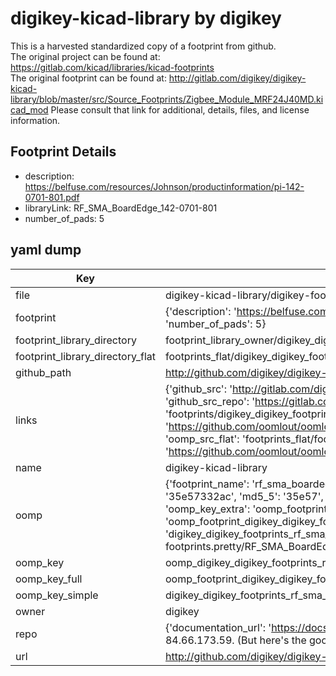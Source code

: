 # digikey-kicad-library by digikey  
This is a harvested standardized copy of a footprint from github.  
The original project can be found at:  
https://gitlab.com/kicad/libraries/kicad-footprints  
The original footprint can be found at:
http://gitlab.com/digikey/digikey-kicad-library/blob/master/src/Source_Footprints/Zigbee_Module_MRF24J40MD.kicad_mod
Please consult that link for additional, details, files, and license information.  
## Footprint Details
* description: https://belfuse.com/resources/Johnson/productinformation/pi-142-0701-801.pdf  
* libraryLink: RF_SMA_BoardEdge_142-0701-801  
* number_of_pads: 5  
## yaml dump  
| Key | Value |  
| --- | --- |  
| file | digikey-kicad-library/digikey-footprints.pretty/RF_SMA_BoardEdge_142-0701-801.kicad_mod |  
| footprint | {'description': 'https://belfuse.com/resources/Johnson/productinformation/pi-142-0701-801.pdf', 'libraryLink': 'RF_SMA_BoardEdge_142-0701-801', 'number_of_pads': 5} |  
| footprint_library_directory | footprint_library_owner/digikey_digikey-kicad-library |  
| footprint_library_directory_flat | footprints_flat/digikey_digikey_footprints_rf_sma_boardedge_142_0701_801/working |  
| github_path | http://github.com/digikey/digikey-kicad-library/blob/master/digikey-footprints.pretty/RF_SMA_BoardEdge_142-0701-801.kicad_mod |  
| links | {'github_src': 'http://gitlab.com/digikey/digikey-kicad-library/blob/master/src/Source_Footprints/Zigbee_Module_MRF24J40MD.kicad_mod', 'github_src_repo': 'https://gitlab.com/kicad/libraries/kicad-footprints', 'oomp_bot': 'footprints/digikey_digikey_footprints_rf_sma_boardedge_142_0701_801/working', 'oomp_bot_github': 'https://github.com/oomlout/oomlout_oomp_footprint_bot/tree/main/footprints/digikey_digikey_footprints_rf_sma_boardedge_142_0701_801/working', 'oomp_src_flat': 'footprints_flat/footprints_flat/digikey_digikey_footprints_rf_sma_boardedge_142_0701_801/working', 'oomp_src_flat_github': 'https://github.com/oomlout/oomlout_oomp_footprint_src/tree/main/footprints_flat/digikey_digikey_footprints_rf_sma_boardedge_142_0701_801/working'} |  
| name | digikey-kicad-library |  
| oomp | {'footprint_name': 'rf_sma_boardedge_142_0701_801', 'library_name': 'digikey_footprints', 'md5': '35e57332ac3c03b2a2c86886a20857fb', 'md5_10': '35e57332ac', 'md5_5': '35e57', 'md5_6': '35e573', 'oomp_key': 'oomp_digikey_digikey_footprints_rf_sma_boardedge_142_0701_801', 'oomp_key_extra': 'oomp_footprint_digikey_digikey_footprints_rf_sma_boardedge_142_0701_801', 'oomp_key_full': 'oomp_footprint_digikey_digikey_footprints_rf_sma_boardedge_142_0701_801_35e573', 'oomp_key_simple': 'digikey_digikey_footprints_rf_sma_boardedge_142_0701_801', 'original_filename': 'digikey-kicad-library/digikey-footprints.pretty/RF_SMA_BoardEdge_142-0701-801.kicad_mod', 'owner_name': 'digikey'} |  
| oomp_key | oomp_digikey_digikey_footprints_rf_sma_boardedge_142_0701_801 |  
| oomp_key_full | oomp_footprint_digikey_digikey_footprints_rf_sma_boardedge_142_0701_801 |  
| oomp_key_simple | digikey_digikey_footprints_rf_sma_boardedge_142_0701_801 |  
| owner | digikey |  
| repo | {'documentation_url': 'https://docs.github.com/rest/overview/resources-in-the-rest-api#rate-limiting', 'message': "API rate limit exceeded for 84.66.173.59. (But here's the good news: Authenticated requests get a higher rate limit. Check out the documentation for more details.)"} |  
| url | http://github.com/digikey/digikey-kicad-library |  

